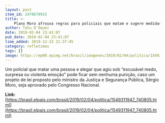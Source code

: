 ```yaml
---
layout: post
item_id: 2478670915
title: >-
    Plano Moro afrouxa regras para policiais que matam e sugere medidas que já foram barradas
author: Tatu D'Oquei
date: 2019-02-04 23:41:07
pub_date: 2019-02-04 23:41:07
time_added: 2019-12-23 21:37:45
category: refletimos
tags: []
image: https://ep00.epimg.net/brasil/imagenes/2019/02/04/politica/1549311947_740805_1549312250_rrss_normal.jpg
---
```


Um policial que matar uma pessoa e alegar que agiu sob “escusável medo, surpresa ou violenta emoção” pode ficar sem nenhuma punição, caso um projeto de lei proposto pelo ministro da Justiça e Segurança Pública, Sérgio Moro, seja aprovado pelo Congresso Nacional.

**Link:** [https://brasil.elpais.com/brasil/2019/02/04/politica/1549311947_740805.html](https://brasil.elpais.com/brasil/2019/02/04/politica/1549311947_740805.html)

